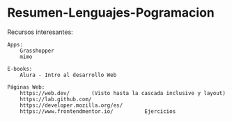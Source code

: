 # Resumen-Lenguajes-Pogramacion

Recursos interesantes:

    Apps: 
        Grasshopper
        mimo

    E-books:
        Alura - Intro al desarrollo Web

    Páginas Web:
        https://web.dev/       (Visto hasta la cascada inclusive y layout)
        https://lab.github.com/
        https://developer.mozilla.org/es/
        https://www.frontendmentor.io/          Ejercicios
                